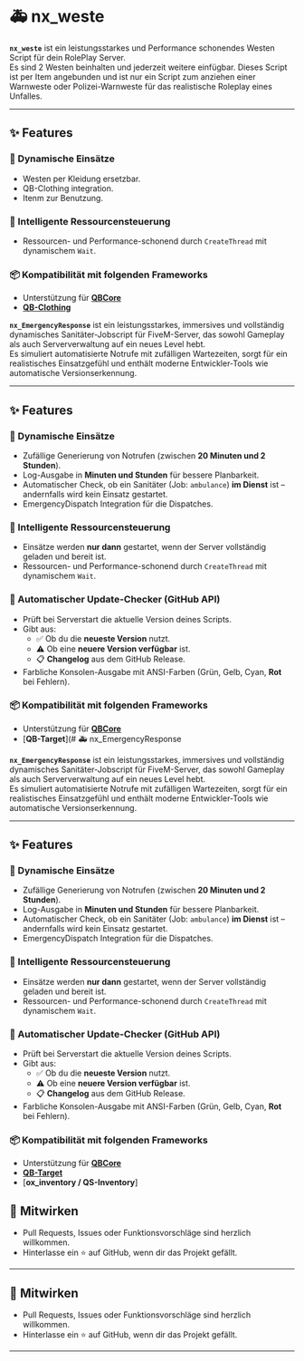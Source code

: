 # 🚑 nx_weste

**`nx_weste`** ist ein leistungsstarkes und Performance schonendes Westen Script für dein RolePlay Server.  
Es sind 2 Westen beinhalten und jederzeit weitere einfügbar.
Dieses Script ist per Item angebunden und ist nur ein Script zum anziehen einer Warnweste oder Polizei-Warnweste für das realistische Roleplay eines Unfalles.

---

## ✨ Features

### 🎯 Dynamische Einsätze
- Westen per Kleidung ersetzbar.
- QB-Clothing integration.
- Itenm zur Benutzung.

### 🧠 Intelligente Ressourcensteuerung
- Ressourcen- und Performance-schonend durch `CreateThread` mit dynamischem `Wait`.

### 📦 Kompatibilität mit folgenden Frameworks
- Unterstützung für [**QBCore**](https://github.com/qbcore-framework/qb-core)
- [**QB-Clothing**](https://github.com/qbcore-framework/qb-clothing)

**`nx_EmergencyResponse`** ist ein leistungsstarkes, immersives und vollständig dynamisches Sanitäter-Jobscript für FiveM-Server, das sowohl Gameplay als auch Serververwaltung auf ein neues Level hebt.  
Es simuliert automatisierte Notrufe mit zufälligen Wartezeiten, sorgt für ein realistisches Einsatzgefühl und enthält moderne Entwickler-Tools wie automatische Versionserkennung.

---

## ✨ Features

### 🎯 Dynamische Einsätze
- Zufällige Generierung von Notrufen (zwischen **20 Minuten und 2 Stunden**).
- Log-Ausgabe in **Minuten und Stunden** für bessere Planbarkeit.
- Automatischer Check, ob ein Sanitäter (Job: `ambulance`) **im Dienst** ist – andernfalls wird kein Einsatz gestartet.
- EmergencyDispatch Integration für die Dispatches.

### 🧠 Intelligente Ressourcensteuerung
- Einsätze werden **nur dann** gestartet, wenn der Server vollständig geladen und bereit ist.
- Ressourcen- und Performance-schonend durch `CreateThread` mit dynamischem `Wait`.

### 🔔 Automatischer Update-Checker (GitHub API)
- Prüft bei Serverstart die aktuelle Version deines Scripts.
- Gibt aus:
  - ✅ Ob du die **neueste Version** nutzt.
  - ⚠️ Ob eine **neuere Version verfügbar** ist.
  - 📋 **Changelog** aus dem GitHub Release.
- Farbliche Konsolen-Ausgabe mit ANSI-Farben (Grün, Gelb, Cyan, **Rot** bei Fehlern).

### 📦 Kompatibilität mit folgenden Frameworks
- Unterstützung für [**QBCore**](https://github.com/qbcore-framework/qb-core)
- [**QB-Target**](# 🚑 nx_EmergencyResponse

**`nx_EmergencyResponse`** ist ein leistungsstarkes, immersives und vollständig dynamisches Sanitäter-Jobscript für FiveM-Server, das sowohl Gameplay als auch Serververwaltung auf ein neues Level hebt.  
Es simuliert automatisierte Notrufe mit zufälligen Wartezeiten, sorgt für ein realistisches Einsatzgefühl und enthält moderne Entwickler-Tools wie automatische Versionserkennung.

---

## ✨ Features

### 🎯 Dynamische Einsätze
- Zufällige Generierung von Notrufen (zwischen **20 Minuten und 2 Stunden**).
- Log-Ausgabe in **Minuten und Stunden** für bessere Planbarkeit.
- Automatischer Check, ob ein Sanitäter (Job: `ambulance`) **im Dienst** ist – andernfalls wird kein Einsatz gestartet.
- EmergencyDispatch Integration für die Dispatches.

### 🧠 Intelligente Ressourcensteuerung
- Einsätze werden **nur dann** gestartet, wenn der Server vollständig geladen und bereit ist.
- Ressourcen- und Performance-schonend durch `CreateThread` mit dynamischem `Wait`.

### 🔔 Automatischer Update-Checker (GitHub API)
- Prüft bei Serverstart die aktuelle Version deines Scripts.
- Gibt aus:
  - ✅ Ob du die **neueste Version** nutzt.
  - ⚠️ Ob eine **neuere Version verfügbar** ist.
  - 📋 **Changelog** aus dem GitHub Release.
- Farbliche Konsolen-Ausgabe mit ANSI-Farben (Grün, Gelb, Cyan, **Rot** bei Fehlern).

### 📦 Kompatibilität mit folgenden Frameworks
- Unterstützung für [**QBCore**](https://github.com/qbcore-framework/qb-core)
- [**QB-Target**](https://github.com/qbcore-framework/qb-clothing)
- [**ox_inventory / QS-Inventory**]

## 🤝 Mitwirken
- Pull Requests, Issues oder Funktionsvorschläge sind herzlich willkommen.
- Hinterlasse ein ⭐ auf GitHub, wenn dir das Projekt gefällt.
---

## 🤝 Mitwirken
- Pull Requests, Issues oder Funktionsvorschläge sind herzlich willkommen.
- Hinterlasse ein ⭐ auf GitHub, wenn dir das Projekt gefällt.
---
